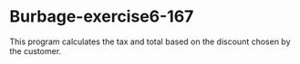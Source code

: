 # Burbage-exercise6-167
This program calculates the tax and total based on the discount chosen by the customer.
